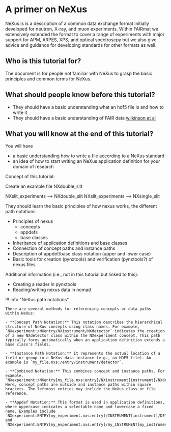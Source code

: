 # A primer on NeXus

NeXus is is a description of a common data exchange format initially developed for neutron, X-ray, and muon experiments. Within FAIRmat we extensively extended the format to cover a range of experiments with major support for APM, ARPES, XPS, and optical spectroscpy but we also give advice and guidance for developing standards for other formats as well.

## Who is this tutorial for?

The document is for people not familiar with NeXus to grasp the basic principles and common terms for NeXus.

## What should people know before this tutorial?

- They should have a basic understanding what an hdf5 file is and how to write it
- They should have a basic understanding of FAIR data [wilkinson et al](...)

## What you will know at the end of this tutorial?

You will have

- a basic understanding how to write a file according to a NeXus standard
- an idea of how to start writing an NeXus application definition for your domain of research


Concept of this tutorial:

Create an example file NXdouble_slit

NXslit_experiments --> NXdouble_slit
NXslit_experiments --> NXsingle_slit

They should learn the basic principles of how nexus works, the different path notations
- Principles of nexus
    - concepts
    - appdefs
    - base classes
- Inheritance of application definitions and base classes
- Connection of concept paths and instance paths
- Description of appdef/base class notation (upper and lower case)
- Basic tools for creation (pynxtools) and verification (pynxtools?) of nexus files

Additional information (i.e., not in this tutorial but linked to this):
- Creating a reader in pynxtools
- Reading/writing nexus data in nomad


!!! info "NeXus path notations"

    There are several methods for referencing concepts or data paths within NeXus:

    - **Concept Path Notation:** This notation describes the hierarchical structure of NeXus concepts using class names. For example, `NXexperiment:/NXentry/NXinstrument/NXdetector` indicates the creation of a new NXdetector class within the NXexperiment concept. This path typically forms automatically when an application definition extends a base class's fields.

    - **Instance Path Notation:** It represents the actual location of a field or group in a NeXus data instance (e.g., an HDF5 file). An example is `my_file.nxs:/entry/instrument/detector`.

    - **Combined Notation:** This combines concept and instance paths. For example, `NXexperiment:/NXentry[my_file.nxs:entry]/NXinstrument[instrument]/NXdetector[detector]`. Here, concept paths are outside and instance paths within square brackets. The leftmost entries may include the NeXus class or file reference.

    - **Appdef Notation:** This format is used in application definitions, where uppercase indicates a selectable name and lowercase a fixed name. Examples include `NXexperiment:ENTRY[my_experiment.nxs:entry]/INSTRUMENT[instrument]/DETECTOR[detector]` and `NXexperiment:ENTRY[my_experiment.nxs:entry]/my_INSTRUMENT[my_instrument]/DETECTOR[detector]`.

